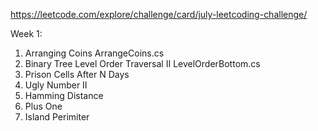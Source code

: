 https://leetcode.com/explore/challenge/card/july-leetcoding-challenge/

Week 1:
1) Arranging Coins                          ArrangeCoins.cs
2) Binary Tree Level Order Traversal II     LevelOrderBottom.cs
3) Prison Cells After N Days
4) Ugly Number II
5) Hamming Distance
6) Plus One
7) Island Perimiter